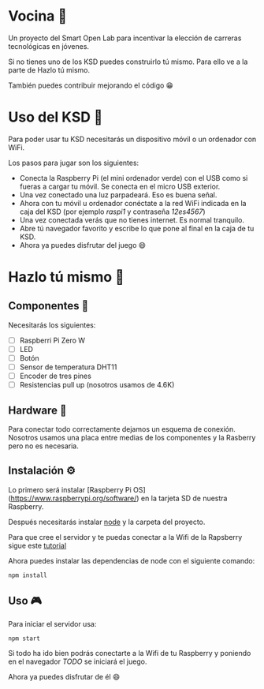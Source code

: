 Vocina 🚀
=========
Un proyecto del Smart Open Lab para incentivar la elección de carreras tecnológicas en jóvenes.

Si no tienes uno de los KSD puedes construirlo tú mismo. Para ello ve a la parte de Hazlo tú mismo.

También puedes contribuir mejorando el código 😁

# Uso del KSD 🧟
Para poder usar tu KSD necesitarás un dispositivo móvil o un ordenador con WiFi.

Los pasos para jugar son los siguientes:
* Conecta la Raspberry Pi (el mini ordenador verde) con el USB como si fueras a cargar tu móvil. Se conecta en el micro USB exterior.
* Una vez conectado una luz parpadeará. Eso es buena señal.
* Ahora con tu móvil u ordenador conéctate a la red WiFi indicada en la caja del KSD (por ejemplo _raspi1_ y contraseña _12es4567_)
* Una vez conectada verás que no tienes internet. Es normal tranquilo.
* Abre tú navegador favorito y escribe lo que pone al final en la caja de tu KSD.
* Ahora ya puedes disfrutar del juego 😄

# Hazlo tú mismo 👷
## Componentes 💾
Necesitarás los siguientes:
- [ ] Raspberri Pi Zero W
- [ ] LED
- [ ] Botón
- [ ] Sensor de temperatura DHT11
- [ ] Encoder de tres pines
- [ ] Resistencias pull up (nosotros usamos de 4.6K)

## Hardware 🤖
Para conectar todo correctamente dejamos un esquema de conexión. Nosotros usamos una placa entre medias de los componentes y la Rasberry pero no es necesaria.

## Instalación ⚙️
Lo primero será instalar [Raspberry Pi OS] (https://www.raspberrypi.org/software/) en la tarjeta SD de nuestra Raspberry.

Después necesitarás instalar [node](https://nodejs.org/es/) y la carpeta del proyecto.

Para que cree el servidor y te puedas conectar a la Wifi de la Rapsberry sigue este [tutorial](https://www.raspberrypi.org/documentation/configuration/wireless/access-point-routed.md)

Ahora puedes instalar las dependencias de node con el siguiente comando:
```bash
npm install
```

## Uso 🎮
Para iniciar el servidor usa:
```bash
npm start
```

Si todo ha ido bien podrás conectarte a la Wifi de tu Raspberry y poniendo en el navegador _TODO_ se iniciará el juego.

Ahora ya puedes disfrutar de él 😄
